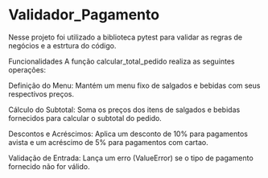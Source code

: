 # Validador_Pagamento
Nesse projeto foi utilizado a biblioteca pytest para validar as regras de negócios e a estrtura do código.

Funcionalidades
A função calcular_total_pedido realiza as seguintes operações:

Definição do Menu: Mantém um menu fixo de salgados e bebidas com seus respectivos preços.

Cálculo do Subtotal: Soma os preços dos itens de salgados e bebidas fornecidos para calcular o subtotal do pedido.

Descontos e Acréscimos: Aplica um desconto de 10% para pagamentos avista e um acréscimo de 5% para pagamentos com cartao.

Validação de Entrada: Lança um erro (ValueError) se o tipo de pagamento fornecido não for válido.

